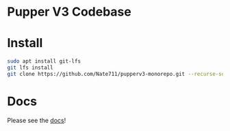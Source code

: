 # Pupper V3 Codebase

# Install
```sh
sudo apt install git-lfs
git lfs install
git clone https://github.com/Nate711/pupperv3-monorepo.git --recurse-submodules
```

# Docs

Please see the [docs](https://pupper-v3-documentation.readthedocs.io/en/latest/)!
